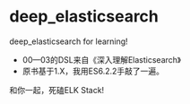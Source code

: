 # deep_elasticsearch
deep_elasticsearch for learning!

- 00—03的DSL来自《深入理解Elasticsearch》
- 原书基于1.X，我用ES6.2.2手敲了一遍。

和你一起，死磕ELK Stack!
